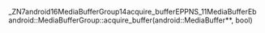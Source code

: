 _ZN7android16MediaBufferGroup14acquire_bufferEPPNS_11MediaBufferEb     
android::MediaBufferGroup::acquire_buffer(android::MediaBuffer**, bool)                                                                          
